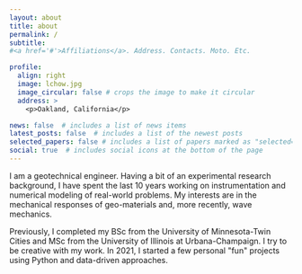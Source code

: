 ```yaml
---
layout: about
title: about
permalink: /
subtitle: 
#<a href='#'>Affiliations</a>. Address. Contacts. Moto. Etc.

profile:
  align: right
  image: lchow.jpg
  image_circular: false # crops the image to make it circular
  address: >
    <p>Oakland, California</p>

news: false  # includes a list of news items
latest_posts: false  # includes a list of the newest posts
selected_papers: false # includes a list of papers marked as "selected={true}"
social: true  # includes social icons at the bottom of the page
---
```


I am a geotechnical engineer. Having a bit of an experimental research background, I have spent the last 10 years working on instrumentation and numerical modeling of real-world problems. 
My interests are in the mechanical responses of geo-materials and, more recently, wave mechanics.

Previously, I completed my BSc from the University of Minnesota-Twin Cities and MSc from the University of Illinois at Urbana-Champaign. I try to be creative with my work. In 2021, I started a few personal "fun" projects using Python and data-driven approaches.